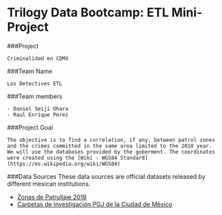 # Trilogy Data Bootcamp: ETL Mini-Project

###Project
````
Criminalidad en CDMX
````

###Team Name
````
Los Detectives ETL
````

###Team members
````
- Daniel Seiji Ohara
- Raul Enríque Perez
````

###Project Goal
````
The objective is to find a correlation, if any, between patrol zones
and the crimes committed in the same area limited to the 2018 year. 
We will use the databases provided by the goberment. The coordinates
were created using the [Wiki - WGS84 Standard](https://es.wikipedia.org/wiki/WGS84)

````

###Data Sources
These data sources are official datasets released by different mexican institutions.
- [Zonas de Patrullaje 2018](https://datos.cdmx.gob.mx/explore/dataset/zonas-de-patrullaje-2018/table/)
- [Carpetas de Investigación PGJ de la Ciudad de México](https://datos.cdmx.gob.mx/explore/dataset/carpetas-de-investigacion-pgj-cdmx/table/)


